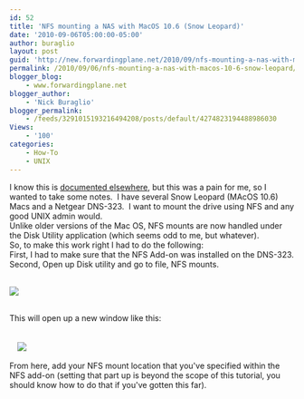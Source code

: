 ```yaml
---
id: 52
title: 'NFS mounting a NAS with MacOS 10.6 (Snow Leopard)'
date: '2010-09-06T05:00:00-05:00'
author: buraglio
layout: post
guid: 'http://new.forwardingplane.net/2010/09/nfs-mounting-a-nas-with-macos-10-6-snow-leopard/'
permalink: /2010/09/06/nfs-mounting-a-nas-with-macos-10-6-snow-leopard/
blogger_blog:
    - www.forwardingplane.net
blogger_author:
    - 'Nick Buraglio'
blogger_permalink:
    - /feeds/3291015193216494208/posts/default/4274823194488986030
Views:
    - '100'
categories:
    - How-To
    - UNIX
---
```


I know this is <a href="http://hints.macworld.com/article.php?story=20090830073912179">documented elsewhere</a>, but this was a pain for me, so I wanted to take some notes.  I have several Snow Leopard (MAcOS 10.6) Macs and a Netgear DNS-323.  I want to mount the drive using NFS and any good UNIX admin would. <br />Unlike older versions of the Mac OS, NFS mounts are now handled under the Disk Utility application (which seems odd to me, but whatever). <br />So, to make this work right I had to do the following:<br />First, I had to make sure that the NFS Add-on was installed on the DNS-323. <br />Second, Open up Disk utility and go to file, NFS mounts. <br /><br /><div style="clear: both; text-align: center;"><a href="http://4.bp.blogspot.com/_t5EEUl7btNU/TIR2joSzRDI/AAAAAAAAC_A/jIWYuHwgZ-c/s1600/Screen+shot+2010-09-06+at+12.02.59+AM.png" style="clear: left; float: left; margin-bottom: 1em; margin-right: 1em;"><img border="0" src="http://4.bp.blogspot.com/_t5EEUl7btNU/TIR2joSzRDI/AAAAAAAAC_A/jIWYuHwgZ-c/s320/Screen+shot+2010-09-06+at+12.02.59+AM.png" /></a></div><div style="clear: both; text-align: left;"><br /></div><div style="clear: both; text-align: left;">This will open up a new window like this:</div><div style="clear: both; text-align: left;"><br /></div><div style="clear: both; text-align: left;"><br /><a href="http://2.bp.blogspot.com/_t5EEUl7btNU/TIR2u9UMXQI/AAAAAAAAC_I/oZBsg4qkZ3Y/s1600/Screen+shot+2010-09-06+at+12.03.18+AM.png" style="margin-left: 1em; margin-right: 1em;"><img border="0" src="http://2.bp.blogspot.com/_t5EEUl7btNU/TIR2u9UMXQI/AAAAAAAAC_I/oZBsg4qkZ3Y/s320/Screen+shot+2010-09-06+at+12.03.18+AM.png" /></a></div><div style="clear: both; text-align: center;"><br /></div>From here, add your NFS mount location that you've specified within the NFS add-on (setting that part up is beyond the scope of this tutorial, you should know how to do that if you've gotten this far).